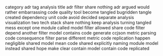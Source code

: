 category adr tag analysis title adr filter share nothing adr argued would rather embarrassing code quality tool become tangled bugridden tangle created dependency unit code avoid decided separate analysis visualization two tech stack share nothing keep analysis turning tangled mess except one module called model filter allowed share code filter depend another filter model contains code generate ccjson metric parsing code consequence filter parse different metric code replication happen negligible shared model mean code shared explicitly naming module model instead shared hope make clear contain model contain code replicated